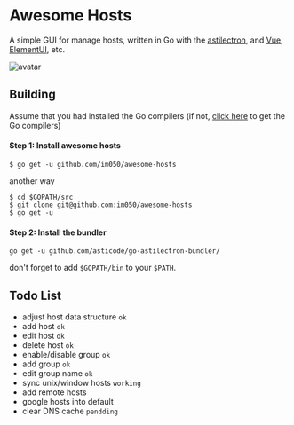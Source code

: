 # Awesome Hosts

A simple GUI for manage hosts, written in Go with the [astilectron](https://github.com/asticode/go-astilectron), and [Vue](https://github.com/vuejs/vue), [ElementUI](http://element-cn.eleme.io), etc.

![avatar](https://raw.githubusercontent.com/im050/awesome-hosts/master/screenshot/awesome-hosts.png)

## Building

Assume that you had installed the Go compilers (if not, [click here](https://golang.org/doc/install) to get the Go compilers)

#### Step 1: Install awesome hosts

    $ go get -u github.com/im050/awesome-hosts

another way

    $ cd $GOPATH/src
    $ git clone git@github.com:im050/awesome-hosts
    $ go get -u

#### Step 2: Install the bundler

    go get -u github.com/asticode/go-astilectron-bundler/
    
don't forget to add `$GOPATH/bin` to your `$PATH`.
## Todo List
* adjust host data structure `ok`
* add host `ok`
* edit host `ok`
* delete host `ok`
* enable/disable group `ok`
* add group `ok`
* edit group name `ok`
* sync unix/window hosts `working`
* add remote hosts
* google hosts into default
* clear DNS cache `pendding`
